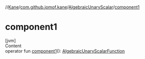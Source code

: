 //[Kane](../../index.md)/[com.github.jomof.kane](../index.md)/[AlgebraicUnaryScalar](index.md)/[component1](component1.md)



# component1  
[jvm]  
Content  
operator fun [component1](component1.md)(): [AlgebraicUnaryScalarFunction](../../com.github.jomof.kane.impl.functions/-algebraic-unary-scalar-function/index.md)  



